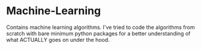 # Machine-Learning
Contains machine learning algorithms. I've tried to code the algorithms from scratch with bare minimum python packages for a better understanding of what ACTUALLY goes on under the hood. 
